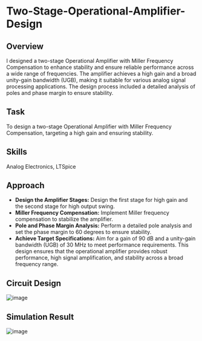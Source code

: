 # Two-Stage-Operational-Amplifier-Design

## Overview
I designed a two-stage Operational Amplifier with Miller Frequency Compensation to enhance stability and ensure reliable performance across a wide range of frequencies. The amplifier achieves a high gain and a broad unity-gain bandwidth (UGB), making it suitable for various analog signal processing applications. The design process included a detailed analysis of poles and phase margin to ensure stability.

## Task
To design a two-stage Operational Amplifier with Miller Frequency Compensation, targeting a high gain and ensuring stability.

## Skills
Analog Electronics, LTSpice

## Approach
+ **Design the Amplifier Stages:** Design the first stage for high gain and the second stage for high output swing.
+ **Miller Frequency Compensation:** Implement Miller frequency compensation to stabilize the amplifier.
+ **Pole and Phase Margin Analysis:** Perform a detailed pole analysis and set the phase margin to 60 degrees to ensure stability.
+ **Achieve Target Specifications:** Aim for a gain of 90 dB and a unity-gain bandwidth (UGB) of 30 MHz to meet performance requirements.
This design ensures that the operational amplifier provides robust performance, high signal amplification, and stability across a broad frequency range.

## Circuit Design
![image](https://github.com/user-attachments/assets/eec4582c-c99b-4688-b549-47026fd1695f)

## Simulation Result
![image](https://github.com/user-attachments/assets/50fa781f-dc92-4be9-8063-9d2ec4848579)
